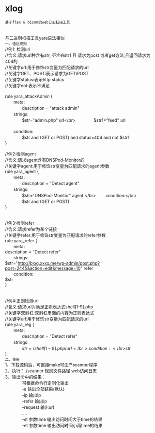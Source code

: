 # xlog</br>
`基于flex & bison的web日志扫描工具`</br>
</br>
</br>
与二进制扫描工具yara语法相似</br>
`一、语法规则`</br>
//例1: 检测url</br>
//含义:请求url种含有$str,不含有$str1 且 请求为post 或者get方法,且返回请求为404的</br>
//关键字url:用于修饰str变量为匹配请求的url</br>
//关键字GET、POST:表示请求为GET\POST</br>
//关键字status:表示http status</br>
//关键字not:表示不满足 </br>
</br>
rule yara_attackAdmin {</br>
　　meta:</br>
　　　　description = "attack admin" </br>
　　strings:</br>
　　　　$str="admin.php" url</br>
　　　　$str1="feed"  url</br>
		</br>
　　condition:</br>
　　　　$str and (GET or POST) and status=404 and not $str1</br>
}</br>
</br>
//例2:检测agent</br>
//含义:请求agent含有DNSPod-Monitor的</br>
//关键字agent:用于修饰str变量为匹配请求的agent参数</br>
rule yara_agent {</br>
　　meta:</br>
　　　　description = "Detect agent" </br>
　　strings:</br>
　　　　$str="DNSPod-Monitor" agent		</br>
　　condition:</br>
　　　　$str and (GET or POST)</br>
}</br>
</br>
</br>
//例3:检测refer</br>
//含义:请求refer为某个链接</br>
//关键字refer:用于修饰str变量为匹配请求的refer参数</br>
rule yara_refer {</br>
　　meta:</br>
		description = "Detect refer" </br>
　　strings:</br>
		$str="http://blog.xxxx.me/wp-admin/post.php?post=2445&action=edit&message=10" refer		</br>
　　condition:</br>
		$str</br>
}</br>
</br>
</br>
//例4:正则检测url</br>
//含义:请求url为满足正则表达式shell[1-9].php</br>
//关键字双斜杠:双斜杠里面的内容为正则表达式</br>
//关键字url:用于修饰str变量为匹配请求的url</br>
rule yara_reg {</br>
　　meta:</br>
　　　　description = "Detect refer" </br>
　　strings:</br>
　　　　$str=/shell[1-9].php/ url		</br>
　　condition:</br>
　　　　$str  </br>
}</br>
`二、使用`</br>
1、下载源码后，可直接make可生产scanner程序</br>
2、执行：./scanner   规则文件路径  web访问日志</br>
3、输出命中的结果：</br>
　　　　可根据命令行定制化输出</br>
　　　　-a                  输出全部结果(默认)</br>
　　　　-ip                 输出ip</br>
　　　　-refer              输出ip</br>
　　　　-request            输出url</br>
　　　　....</br>
　　　　-st 参数time       输出访问时间大于time的结果</br>
　　　　-et 参数time       输出访问时间小雨time的结果      </br>

